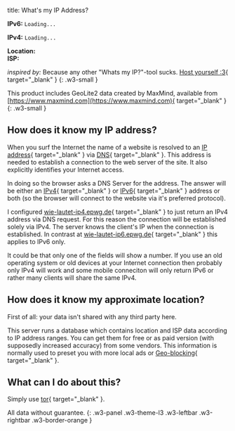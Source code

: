 title: What's my IP Address?

<p>
  <strong class="w3-large">IPv6:</strong> 
  <code class="w3-large" id="ip6" onclick="copyToClipboard('ip6');" style="cursor: copy;">Loading...</code>
</p>
<p>
  <strong class="w3-large">IPv4:</strong> 
  <code class="w3-large" id="ip4" onclick="copyToClipboard('ip4');" style="cursor: copy;">Loading...</code>
</p>
<div>
  <strong>Location:</strong>
  <span id="iploc"></span>
</div>
<div class="w3-small">
  <strong>ISP:</strong>
  <span id="ipasn"></span>
</div>


*inspired by:* Because any other "Whats my IP?"-tool sucks. [Host yourself :3](https://git.clerie.de/clerie/ip.clerie.de){ target="_blank" }
{: .w3-small }

This product includes GeoLite2 data created by MaxMind, available from [https://www.maxmind.com](https://www.maxmind.com){ target="_blank" }
{: .w3-small }

## How does it know my IP address?

When you surf the Internet the name of a website is resolved to an 
[IP address](https://en.wikipedia.org/wiki/IP_address){ target="_blank" }
via [DNS](https://en.wikipedia.org/wiki/Domain_Name_System){ target="_blank" }.
This address is needed to establish a connection to the web server of the site.
It also explicitly identifies your Internet access.

In doing so the browser asks a DNS Server for the address. The answer will be either an
[IPv4](https://en.wikipedia.org/wiki/IPv4){ target="_blank" } or [IPv6](https://en.wikipedia.org/wiki/IPv6){ target="_blank" }
address or both (so the browser will connect to the website via it's preferred protocol).

I configured [wie-lautet-ip4.epwg.de](https://wie-lautet-ip4.epwg.de){ target="_blank" } to just return
an IPv4 address via DNS request. For this reason the connection will be established solely via IPv4.
The server knows the client's IP when the connection is established.
In contrast at [wie-lautet-ip6.epwg.de](https://wie-lautet-ip6.epwg.de){ target="_blank" }
this applies to IPv6 only.

It could be that only one of the fields will show a number. If you use an old operating system or old devices at your Internet
connection then probably only IPv4 will work and some mobile conneciton will only return IPv6 or rather many clients will
share the same IPv4.

## How does it know my approximate location?

First of all: your data isn't shared with any third party here.

This server runs a database which contains location and
ISP data  according to IP address ranges. You can get them for free or as paid version (with supposedly increased accuracy)
from some vendors. This information is normally used to preset you with more local ads or
[Geo-blocking](https://en.wikipedia.org/wiki/Geo-blocking){ target="_blank" }.

## What can I do about this?

Simply use [tor](https://www.torproject.org/download/){ target="_blank" }.

All data without guarantee.
{: .w3-panel .w3-theme-l3 .w3-leftbar .w3-rightbar .w3-border-orange }

<script>
var lang = "en";
var sErr404 = "error: internal error.";
var sErr = "error: couldn't retrieve IP.";

function copyToClipboard(id) {
  let ip = document.getElementById(id);
  navigator.clipboard.writeText(ip.textContent);
}

function GetLangString(dict) {
  if (lang in dict) {
    return dict[lang];
  }
  else if ("en" in dict) {
    return dict["en"];
  }
  else {
    return dict[0];
  }
}

var gettingLoc = false;
function getLoc(ip_id) {
  if (gettingLoc) {
    return;
  }
  gettingLoc = true;
  let loc = document.getElementById("iploc");
  fetch('https://wie-lautet-' + ip_id + '.epwg.de/?city')
  .then(
    function(response) {
      if (response.status == 200) {
        response.json().then(
          function(data) {
            let locstr = "";
            if ("continent" in data) {
              locstr += GetLangString(data["continent"]["names"])
            }
            if ("country" in data) {
              locstr += " / " + GetLangString(data["country"]["names"])
            }
            if ("subdivisions" in data) {
              locstr += " / " + GetLangString(data["subdivisions"][0]["names"])
            }
            if ("city" in data) {
              locstr += " / " + GetLangString(data["city"]["names"])
            }
            loc.textContent = locstr;
          }
        );
      }
    }
  );
}

var gettingAsn = false;
function getAsn(ip_id) {
  if (gettingAsn) {
    return;
  }
  gettingAsn = true;
  let asn = document.getElementById("ipasn");
  fetch('https://wie-lautet-' + ip_id + '.epwg.de/?asn')
  .then(
    function(response) {
      if (response.status == 200) {
        response.json().then(
          function(data) {
            asn.textContent = data["autonomous_system_organization"];
          }
        );
      }
    }
  );
}

function getIp(ip_id) {
  let ip = document.getElementById(ip_id);
  fetch('https://wie-lautet-' + ip_id + '.epwg.de/')
  .then(
    function(response) {
      if (response.status !== 200) {
        ip.textContent = sErr404;
        return;
      }
      response.text().then(function(text) {
        ip.textContent = text;
        getLoc(ip_id);
        getAsn(ip_id);
      });
    }
  )
  .catch(
    function(err) {
      ip.textContent = sErr;
    }
  );
}

getIp("ip4");
getIp("ip6");
</script>